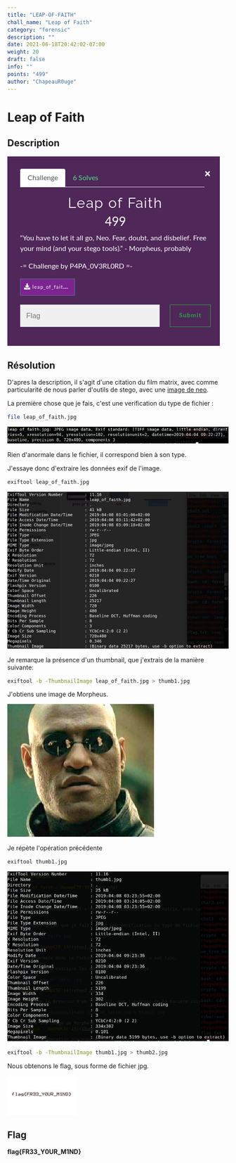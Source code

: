 ```yaml
---
title: "LEAP-OF-FAITH"
chall_name: "Leap of Faith"
category: "forensic"
description: ""
date: 2021-06-18T20:42:02-07:00
weight: 20
draft: false
info: ""
points: "499"
author: "ChapeauR0uge"
---
```

# Leap of Faith

## Description

![leap_of_faith - SwampCTF'19](/files/swampctf19/leap-of-faith/pres.png)

## Résolution

D'apres la description, il s'agit d'une citation du film matrix, avec comme particularité de nous parler d'outils de stego, avec une [image de neo](/files/swampctf19/leap-of-faith/leap_of_faith.jpg).

La première chose que je fais, c'est une verification du type de fichier :
```bash
file leap_of_faith.jpg
```
![step1 - SwampCTF'19](/files/swampctf19/leap-of-faith/step1.png)

Rien d'anormale dans le fichier, il correspond bien à son type.

J'essaye donc d'extraire les données exif de l'image.
```bash
exiftool leap_of_faith.jpg
```

![step2 - SwampCTF'19](/files/swampctf19/leap-of-faith/step2.png)

Je remarque la présence d'un thumbnail, que j'extrais de la manière suivante:
```bash
exiftool -b -ThumbnailImage leap_of_faith.jpg > thumb1.jpg
```
J'obtiens une image de Morpheus.

![morpheus - SwampCTF'19](/files/swampctf19/leap-of-faith/thumb1.jpg)

Je répète l'opération précédente
```bash
exiftool thumb1.jpg
```
![step3 - SwampCTF'19](/files/swampctf19/leap-of-faith/step3.png)

```bash
exiftool -b -ThumbnailImage thumb1.jpg > thumb2.jpg
```
Nous obtenons le flag, sous forme de fichier jpg.

![flag - SwampCTF'19](/files/swampctf19/leap-of-faith/thumb2.jpg)

## Flag

**flag{FR33_Y0UR_M1ND}**
